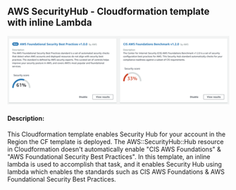 ## AWS SecurityHub - Cloudformation template with inline Lambda

![Overview](./images/securityhub.png)

#### Description:  
<p> This Cloudformation template enables Security Hub for your account in the Region the CF template is deployed.
The AWS::SecurityHub::Hub resource in Cloudformation doesn't automatically enable "CIS AWS Foundations" & "AWS Foundational Security Best Practices".
In this template, an inline lambda is used to accomplish that task, and it enables Security Hub using lambda which enables the standards such as CIS AWS Foundations & AWS Foundational Security Best Practices. </p>
